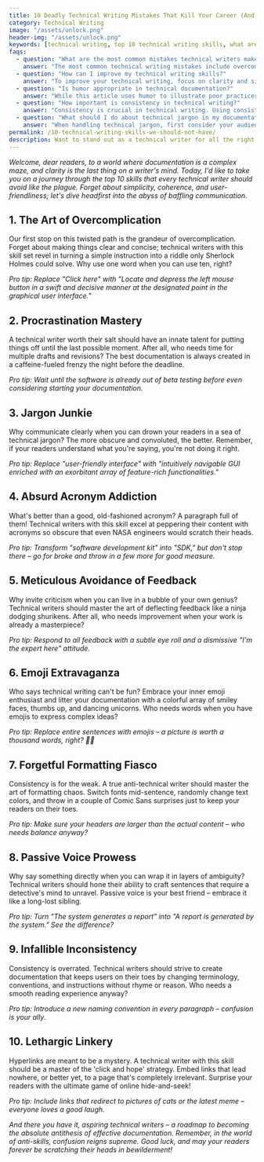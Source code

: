 ```yaml
---
title: 10 Deadly Technical Writing Mistakes That Kill Your Career (And How to Avoid Them)
category: Technical Writing
image: "/assets/unlock.png"
header-img: "/assets/unlock.png"
keywords: [technical writing, top 10 technical writing skills, what are top 10 technical writing skills, how to become a technical writer, documentation, anti-skills, humor, satire, writing tips, communication, clarity, sarcasm, jargon, procrastination, feedback, emojis, formatting, passive voice, inconsistency, hyperlinking, SEO, user-friendly, skills to avoid, acronyms, consistency, links]
faqs:
  - question: "What are the most common mistakes technical writers make?"
    answer: "The most common technical writing mistakes include overcomplicating simple instructions, using excessive jargon, relying too heavily on acronyms without explanation, inconsistent formatting, overuse of passive voice, poor hyperlinking practices, and avoiding feedback on documentation."
  - question: "How can I improve my technical writing skills?"
    answer: "To improve your technical writing, focus on clarity and simplicity, use active voice, maintain consistent formatting, define terms and acronyms, seek and implement feedback, use hyperlinks effectively, and allow time for multiple revisions before deadlines."
  - question: "Is humor appropriate in technical documentation?"
    answer: "While this article uses humor to illustrate poor practices, actual technical documentation should generally avoid excessive humor or emojis as they can detract from clarity and may not translate well across different cultures. Clear, straightforward language works best for most technical documentation."
  - question: "How important is consistency in technical writing?"
    answer: "Consistency is crucial in technical writing. Using consistent terminology, formatting, and structure helps readers navigate your documentation efficiently, reduces confusion, and builds trust with your audience. Inconsistency, as satirized in this article, creates frustration and can lead readers to abandon your documentation."
  - question: "What should I do about technical jargon in my documentation?"
    answer: "When handling technical jargon, first consider your audience's expertise level. For specialized audiences, using industry-standard terminology is appropriate, but always define terms on first use. For broader audiences, replace jargon with plain language when possible, or provide clear definitions and a glossary for necessary technical terms."
permalink: /10-technical-writing-skills-we-should-not-have/
description: Want to stand out as a technical writer for all the right reasons? This entertaining guide reveals the 10 worst documentation habits that secretly sabotage your career and drive readers crazy. Learn exactly what NOT to do with jargon, formatting, feedback, and more - with practical examples showing the right approach instead. Read now to transform your documentation from confusing to crystal-clear and advance your technical writing career!
---
```


*Welcome, dear readers, to a world where documentation is a complex maze, and clarity is the last thing on a writer's mind. Today, I'd like to take you on a journey through the top 10 skills that every technical writer should avoid like the plague. Forget about simplicity, coherence, and user-friendliness; let's dive headfirst into the abyss of baffling communication.*

<script async src="https://pagead2.googlesyndication.com/pagead/js/adsbygoogle.js?client=ca-pub-7149683584202371"
     crossorigin="anonymous"></script>
<!-- AddTitleOne -->
<ins class="adsbygoogle"
     style="display:block"
     data-ad-client="ca-pub-7149683584202371"
     data-ad-slot="7422872052"
     data-ad-format="auto"
     data-full-width-responsive="true"></ins>
<script>
     (adsbygoogle = window.adsbygoogle || []).push({});
</script>

## 1. The Art of Overcomplication

Our first stop on this twisted path is the grandeur of overcomplication. Forget about making things clear and concise; technical writers with this skill set revel in turning a simple instruction into a riddle only Sherlock Holmes could solve. Why use one word when you can use ten, right?

*Pro tip: Replace "Click here" with "Locate and depress the left mouse button in a swift and decisive manner at the designated point in the graphical user interface."*

## 2. Procrastination Mastery

A technical writer worth their salt should have an innate talent for putting things off until the last possible moment. After all, who needs time for multiple drafts and revisions? The best documentation is always created in a caffeine-fueled frenzy the night before the deadline.

*Pro tip: Wait until the software is already out of beta testing before even considering starting your documentation.*

## 3. Jargon Junkie

Why communicate clearly when you can drown your readers in a sea of technical jargon? The more obscure and convoluted, the better. Remember, if your readers understand what you're saying, you're not doing it right.

*Pro tip: Replace "user-friendly interface" with "intuitively navigable GUI enriched with an exorbitant array of feature-rich functionalities."*

## 4. Absurd Acronym Addiction

What's better than a good, old-fashioned acronym? A paragraph full of them! Technical writers with this skill excel at peppering their content with acronyms so obscure that even NASA engineers would scratch their heads.

*Pro tip: Transform "software development kit" into "SDK," but don't stop there – go for broke and throw in a few more for good measure.*

## 5. Meticulous Avoidance of Feedback

Why invite criticism when you can live in a bubble of your own genius? Technical writers should master the art of deflecting feedback like a ninja dodging shurikens. After all, who needs improvement when your work is already a masterpiece?

*Pro tip: Respond to all feedback with a subtle eye roll and a dismissive "I'm the expert here" attitude.*

## 6. Emoji Extravaganza

Who says technical writing can't be fun? Embrace your inner emoji enthusiast and litter your documentation with a colorful array of smiley faces, thumbs up, and dancing unicorns. Who needs words when you have emojis to express complex ideas?

*Pro tip: Replace entire sentences with emojis – a picture is worth a thousand words, right? 🤷‍♂️*

## 7. Forgetful Formatting Fiasco

Consistency is for the weak. A true anti-technical writer should master the art of formatting chaos. Switch fonts mid-sentence, randomly change text colors, and throw in a couple of Comic Sans surprises just to keep your readers on their toes.

*Pro tip: Make sure your headers are larger than the actual content – who needs balance anyway?*

## 8. Passive Voice Prowess

Why say something directly when you can wrap it in layers of ambiguity? Technical writers should hone their ability to craft sentences that require a detective's mind to unravel. Passive voice is your best friend – embrace it like a long-lost sibling.

*Pro tip: Turn "The system generates a report" into "A report is generated by the system." See the difference?*

## 9. Infallible Inconsistency

Consistency is overrated. Technical writers should strive to create documentation that keeps users on their toes by changing terminology, conventions, and instructions without rhyme or reason. Who needs a smooth reading experience anyway?

*Pro tip: Introduce a new naming convention in every paragraph – confusion is your ally.*

## 10. Lethargic Linkery

Hyperlinks are meant to be a mystery. A technical writer with this skill should be a master of the 'click and hope' strategy. Embed links that lead nowhere, or better yet, to a page that's completely irrelevant. Surprise your readers with the ultimate game of online hide-and-seek!

*Pro tip: Include links that redirect to pictures of cats or the latest meme – everyone loves a good laugh.*

*And there you have it, aspiring technical writers – a roadmap to becoming the absolute antithesis of effective documentation. Remember, in the world of anti-skills, confusion reigns supreme. Good luck, and may your readers forever be scratching their heads in bewilderment!*